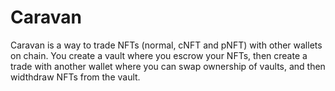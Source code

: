 # Caravan

Caravan is a way to trade NFTs (normal, cNFT and pNFT) with other wallets on chain. You create a vault where you escrow your NFTs, then create a trade with another wallet where you can swap ownership of vaults, and then widthdraw NFTs from the vault.
